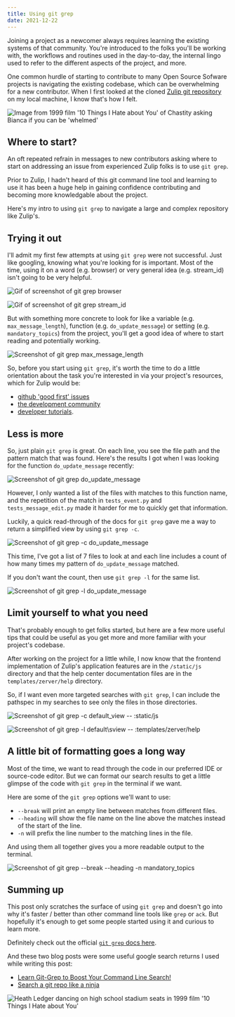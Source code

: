 ```yaml
---
title: Using git grep
date: 2021-12-22
---
```


Joining a project as a newcomer always requires learning the existing systems of that community. You're introduced to the folks you'll be working with, the workflows and routines used in the day-to-day, the internal lingo used to refer to the different aspects of the project, and more.

One common hurdle of starting to contribute to many Open Source Sofware projects is navigating the existing codebase, which can be overwhelming for a new contributor. When I first looked at the cloned [Zulip git repository](https://github.com/zulip/zulip) on my local machine, I know that's how I felt.

![Image from 1999 film '10 Things I Hate about You' of Chastity asking Bianca if you can be 'whelmed'](/docs/assets/whelmed-gif.gif)

## Where to start?

An oft repeated refrain in messages to new contributors asking where to start on addressing an issue from experienced Zulip folks is to use `git grep`.

Prior to Zulip, I hadn't heard of this git command line tool and learning to use it has been a huge help in gaining confidence contributing and becoming more knowledgable about the project. 

Here's my intro to using `git grep` to navigate a large and complex repository like Zulip's.

## Trying it out

I'll admit my first few attempts at using `git grep` were not successful. Just like googling, knowing what you're looking for is important. Most of the time, using it on a word (e.g. browser) or very general idea (e.g. stream_id) isn't going to be very helpful.

![Gif of screenshot of git grep browser](/docs/assets/Screenshot-git-grep-browser.png)

![Gif of screenshot of git grep stream_id](/docs/assets/Screenshot-git-grep-stream-id.png)

But with something more concrete to look for like a variable (e.g. `max_message_length`), function (e.g. `do_update_message`) or setting (e.g. `mandatory_topics`) from the project, you'll get a good idea of where to start reading and potentially working.

![Screenshot of git grep max_message_length](/docs/assets/Screenshot-git-grep-max-message-length.png)

So, before you start using `git grep`, it's worth the time to do a little orientation about the task you're interested in via your project's resources, which for Zulip would be:
- [github 'good first' issues](https://github.com/zulip/zulip/labels/good%20first%20issue)
- [the development community](https://zulip.com/development-community/)
- [developer tutorials](https://zulip.readthedocs.io/en/latest/tutorials/index.html).

## Less is more

So, just plain `git grep` is great. On each line, you see the file path and the pattern match that was found. Here's the results I got when I was looking for the function `do_update_message` recently:

![Screenshot of git grep do_update_message](/docs/assets/Screenshot-git-grep-do-update-message.png)

However, I only wanted a list of the files with matches to this function name, and the repetition of the match in `tests_event.py` and `tests_message_edit.py` made it harder for me to quickly get that information. 

Luckily, a quick read-through of the docs for `git grep` gave me a way to return a simplified view by using `git grep -c`.

![Screenshot of git grep -c do_update_message](/docs/assets/Screenshot-git-grep-c-do-update-message.png)

This time, I've got a list of 7 files to look at and each line includes a count of how many times my pattern of `do_update_message` matched.

If you don't want the count, then use `git grep -l` for the same list.

![Screenshot of git grep -l do_update_message](/docs/assets/Screenshot-git-grep-l-do-update-message.png)

## Limit yourself to what you need

That's probably enough to get folks started, but here are a few more useful tips that could be useful as you get more and more familiar with your project's codebase.

After working on the project for a little while, I now know that the frontend implementation of Zulip's application features are in the `/static/js` directory and that the help center documentation files are in the `templates/zerver/help` directory. 

So, if I want even more targeted searches with `git grep`, I can include the pathspec in my searches to see only the files in those directories.

![Screenshot of git grep -c default_view -- :static/js](/docs/assets/Screenshot-git-grep-default-view-static.png)

![Screenshot of git grep -l default\\sview -- :templates/zerver/help](/docs/assets/Screenshot-git-grep-default-view-templates.png)

## A little bit of formatting goes a long way

Most of the time, we want to read through the code in our preferred IDE or source-code editor. But we can format our search results to get a little glimpse of the code with `git grep` in the terminal if we want.

Here are some of the `git grep` options we'll want to use:
- `--break` will print an empty line between matches from different files.
- `--heading` will show the file name on the line above the matches instead of the start of the line.
- `-n` will prefix the line number to the matching lines in the file.

And using them all together gives you a more readable output to the terminal.

![Screenshot of git grep --break --heading -n mandatory_topics](/docs/assets/Screenshot-git-grep-break-header-n-mandatory-topics.png)

## Summing up

This post only scratches the surface of using `git grep` and doesn't go into why it's faster / better than other command line tools like `grep` or `ack`. But hopefully it's enough to get some people started using it and curious to learn more. 

Definitely check out the official [`git grep` docs here](https://git-scm.com/docs/git-grep).

And these two blog posts were some useful google search returns I used while writing this post:
- [Learn Git-Grep to Boost Your Command Line Search!](https://irian.to/blogs/learn-git-grep-to-boost-your-command-line-search/)
- [Search a git repo like a ninja](https://travisjeffery.com/b/2012/02/search-a-git-repo-like-a-ninja/)

![Heath Ledger dancing on high school stadium seats in 1999 film '10 Things I Hate about You'](/docs/assets/sing-me-a-love-song-performing.gif)